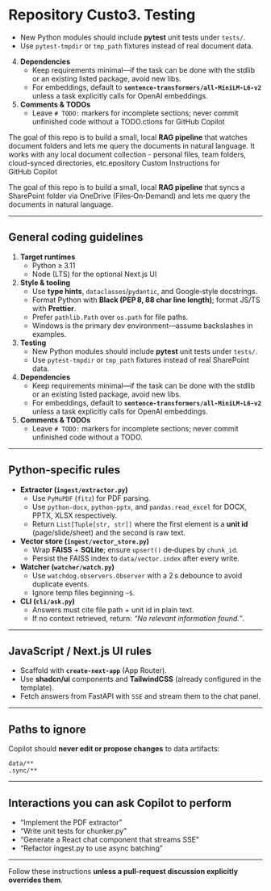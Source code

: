 # Repository Custo3. **Testing**  
   * New Python modules should include **pytest** unit tests under `tests/`.  
   * Use `pytest‑tmpdir` or `tmp_path` fixtures instead of real document data.
4. **Dependencies**  
   * Keep requirements minimal—if the task can be done with the stdlib or an existing listed package, avoid new libs.  
   * For embeddings, default to **`sentence‑transformers/all‑MiniLM‑L6‑v2`** unless a task explicitly calls for OpenAI embeddings.
5. **Comments & TODOs**  
   * Leave `# TODO:` markers for incomplete sections; never commit unfinished code without a TODO.ctions for GitHub Copilot

The goal of this repo is to build a small, local **RAG pipeline** that watches document folders and lets me query the documents in natural language. It works with any local document collection - personal files, team folders, cloud-synced directories, etc.epository Custom Instructions for GitHub Copilot

The goal of this repo is to build a small, local **RAG pipeline** that syncs a SharePoint folder via OneDrive (Files‑On‑Demand) and lets me query the documents in natural language.

---

## General coding guidelines

1. **Target runtimes**  
   * Python ≥ 3.11  
   * Node (LTS) for the optional Next.js UI
2. **Style & tooling**  
   * Use **type hints**, `dataclasses`/`pydantic`, and Google‑style docstrings.  
   * Format Python with **Black (PEP 8, 88 char line length)**; format JS/TS with **Prettier**.  
   * Prefer `pathlib.Path` over `os.path` for file paths.  
   * Windows is the primary dev environment—assume backslashes in examples.
3. **Testing**  
   * New Python modules should include **pytest** unit tests under `tests/`.  
   * Use `pytest‑tmpdir` or `tmp_path` fixtures instead of real SharePoint data.
4. **Dependencies**  
   * Keep requirements minimal—if the task can be done with the stdlib or an existing listed package, avoid new libs.  
   * For embeddings, default to **`sentence‑transformers/all‑MiniLM‑L6‑v2`** unless a task explicitly calls for OpenAI embeddings.
5. **Comments & TODOs**  
   * Leave `# TODO:` markers for incomplete sections; never commit unfinished code without a TODO.  

---

## Python‑specific rules

* **Extractor (`ingest/extractor.py`)**  
  * Use `PyMuPDF` (`fitz`) for PDF parsing.  
  * Use `python‑docx`, `python‑pptx`, and `pandas.read_excel` for DOCX, PPTX, XLSX respectively.  
  * Return `List[Tuple[str, str]]` where the first element is a **unit id** (page/slide/sheet) and the second is raw text.
* **Vector store (`ingest/vector_store.py`)**  
  * Wrap **FAISS** + **SQLite**; ensure `upsert()` de‑dupes by `chunk_id`.  
  * Persist the FAISS index to `data/vector.index` after every write.
* **Watcher (`watcher/watch.py`)**  
  * Use `watchdog.observers.Observer` with a 2 s debounce to avoid duplicate events.  
  * Ignore temp files beginning `~$`.
* **CLI (`cli/ask.py`)**  
  * Answers must cite file path + unit id in plain text.  
  * If no context retrieved, return: *“No relevant information found.”*.

---

## JavaScript / Next.js UI rules

* Scaffold with **`create‑next‑app`** (App Router).  
* Use **shadcn/ui** components and **TailwindCSS** (already configured in the template).  
* Fetch answers from FastAPI with `SSE` and stream them to the chat panel.

---

## Paths to ignore

Copilot should **never edit or propose changes** to data artifacts:

```
data/**
.sync/**
```

---

## Interactions you can ask Copilot to perform

* “Implement the PDF extractor”
* “Write unit tests for chunker.py”
* “Generate a React chat component that streams SSE”
* “Refactor ingest.py to use async batching”

---

Follow these instructions **unless a pull‑request discussion explicitly overrides them**.
